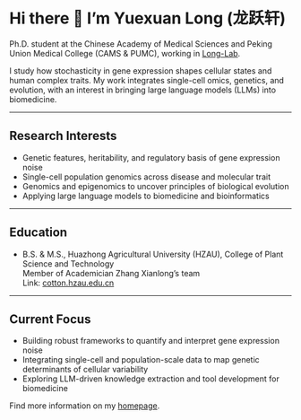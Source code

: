 # Hi there 👋 I’m Yuexuan Long (龙跃轩)

Ph.D. student at the Chinese Academy of Medical Sciences and Peking Union Medical College (CAMS & PUMC), working in [Long-Lab](https://sites.google.com/view/erping-long-lab/).

I study how stochasticity in gene expression shapes cellular states and human complex traits. My work integrates single-cell omics, genetics, and evolution, with an interest in bringing large language models (LLMs) into biomedicine.

---

## Research Interests
- Genetic features, heritability, and regulatory basis of gene expression noise
- Single-cell population genomics across disease and molecular trait
- Genomics and epigenomics to uncover principles of biological evolution
- Applying large language models to biomedicine and bioinformatics

---

## Education
- B.S. & M.S., Huazhong Agricultural University (HZAU), College of Plant Science and Technology  
  Member of Academician Zhang Xianlong’s team  
  Link: [cotton.hzau.edu.cn](https://cotton.hzau.edu.cn/index.htm)

---

## Current Focus
- Building robust frameworks to quantify and interpret gene expression noise
- Integrating single-cell and population-scale data to map genetic determinants of cellular variability
- Exploring LLM-driven knowledge extraction and tool development for biomedicine

Find more information on my [homepage](https://yxlong-science.github.io/yxlong/).
